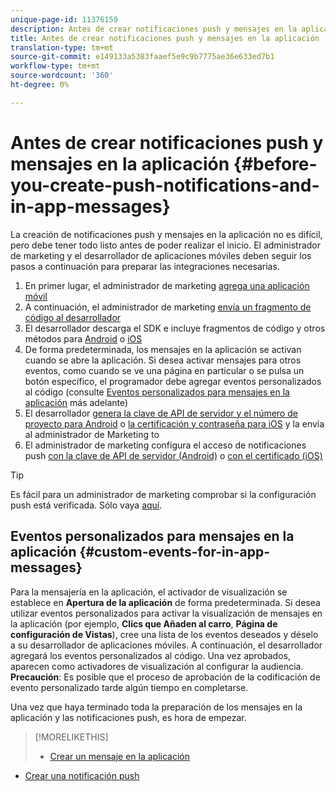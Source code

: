 ```yaml
---
unique-page-id: 11376159
description: Antes de crear notificaciones push y mensajes en la aplicación - Documentos de marketing - Documentación del producto
title: Antes de crear notificaciones push y mensajes en la aplicación
translation-type: tm+mt
source-git-commit: e149133a5383faaef5e9c9b7775ae36e633ed7b1
workflow-type: tm+mt
source-wordcount: '360'
ht-degree: 0%

---
```



# Antes de crear notificaciones push y mensajes en la aplicación {#before-you-create-push-notifications-and-in-app-messages}

La creación de notificaciones push y mensajes en la aplicación no es difícil, pero debe tener todo listo antes de poder realizar el inicio. El administrador de marketing y el desarrollador de aplicaciones móviles deben seguir los pasos a continuación para preparar las integraciones necesarias.

1. En primer lugar, el administrador de marketing [agrega una aplicación móvil](add-a-mobile-app.md)
1. A continuación, el administrador de marketing [envía un fragmento de código al desarrollador](send-sdk-code-to-a-developer.md)
1. El desarrollador descarga el SDK e incluye fragmentos de código y otros métodos para [Android](http://developers.marketo.com/documentation/mobile/installation-instructions-on-android/) o [iOS](http://developers.marketo.com/documentation/mobile/installation-instructions-on-ios/)
1. De forma predeterminada, los mensajes en la aplicación se activan cuando se abre la aplicación. Si desea activar mensajes para otros eventos, como cuando se ve una página en particular o se pulsa un botón específico, el programador debe agregar eventos personalizados al código (consulte [Eventos personalizados para mensajes en la aplicación](#CustomEvents) más adelante)
1. El desarrollador [genera la clave de API de servidor y el número de proyecto para Android](http://developers.marketo.com/documentation/mobile/enabling-push-notifications-on-android/) o [la certificación y contraseña para iOS](http://developers.marketo.com/documentation/mobile/enabling-push-notifications-on-ios/) y la envía al administrador de Marketing to
1. El administrador de marketing configura el acceso de notificaciones push [con la clave de API de servidor (Android)](configure-mobile-app-android-push-access.md) o [con el certificado (iOS)](configure-mobile-app-ios-push-access.md)

>[!TIP]
>
>Es fácil para un administrador de marketing comprobar si la configuración push está verificada. Sólo vaya [aquí](verify-push-configuration.md).

## Eventos personalizados para mensajes en la aplicación {#custom-events-for-in-app-messages}

Para la mensajería en la aplicación, el activador de visualización se establece en **Apertura de la aplicación** de forma predeterminada. Si desea utilizar eventos personalizados para activar la visualización de mensajes en la aplicación (por ejemplo, **Clics que Añaden al carro**, **Página de configuración de Vistas**), cree una lista de los eventos deseados y déselo a su desarrollador de aplicaciones móviles. A continuación, el desarrollador agregará los eventos personalizados al código. Una vez aprobados, aparecen como activadores de visualización al configurar la audiencia. **Precaución**: Es posible que el proceso de aprobación de la codificación de evento personalizado tarde algún tiempo en completarse.

Una vez que haya terminado toda la preparación de los mensajes en la aplicación y las notificaciones push, es hora de empezar.

>[!MORELIKETHIS]
>
>* [Crear un mensaje en la aplicación](http://docs.marketo.com/display/docs/create+an+in-app+message)
   >
   >
* [Crear una notificación push](../../../product-docs/mobile-marketing/push-notifications/create-a-push-notification.md)

>



